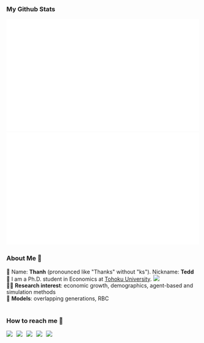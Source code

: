 ### My Github Stats

![](https://github.com/thanhqtran/thanhqtran/blob/master/generated/overview.svg)
![](https://github.com/thanhqtran/thanhqtran/blob/master/generated/languages.svg)

</a>

<!--
**isupersky/isupersky** is a ✨ _special_ ✨ repository because its `README.md` (this file) appears on your GitHub profile.

Here are some ideas to get you started:

- 🔭 I’m currently working on ...
- 🌱 I’m currently learning ...
- 👯 I’m looking to collaborate on ...
- 🤔 I’m looking for help with ...
- 💬 Ask me about ...
- 📫 How to reach me: ...
- 😄 Pronouns: ...
- ⚡ Fun fact: ...
-->

### About Me 🚀
 💬 Name: **Thanh** (pronounced like "Thanks" without "ks"). Nickname: **Tedd** </br>
🌱 I am a Ph.D. student in Economics at <a href="https://www2.econ.tohoku.ac.jp/english/page-gpem.html"> Tohoku University</a>. <img width="20px" src="https://www.tohoku.ac.jp/en/common_images/tohokuuniversitylogo.gif"/> </br>
👨‍💻 **Research interest**: economic growth, demographics, agent-based and simulation methods </br>
🔭 **Models**: overlapping generations, RBC </br>
<br />

### How to reach me 👯

<a href="https://www.linkedin.com/in/tranquangthanhftu/">
  <img align="left" width="26px" src="https://cdn-icons-png.flaticon.com/512/174/174857.png"  />
</a>
<a href="https://www.researchgate.net/profile/Quang-Thanh-Tran-2">
  <img align="left" width="26px" src="https://upload.wikimedia.org/wikipedia/commons/thumb/5/5e/ResearchGate_icon_SVG.svg/2048px-ResearchGate_icon_SVG.svg.png" />
</a>
<a href="https://thanhqtran.github.io">
  <img align="left" width="26px" src="https://img.favpng.com/13/12/10/github-pages-logo-computer-icons-png-favpng-ew8sjnZfG8RsyhJNBTL2Dw3SR.jpg" />
</a>
<a href="https://nipponkiyoshi.com">
  <img align="left" width="26px" src="https://cdn-icons-png.flaticon.com/512/174/174881.png" />
</a>
<a href="mailto:tranquangthanh.ftu@gmail.com">
  <img align="left" width="26px" src="https://upload.wikimedia.org/wikipedia/commons/thumb/7/7e/Gmail_icon_%282020%29.svg/512px-Gmail_icon_%282020%29.svg.png" />
</a>
